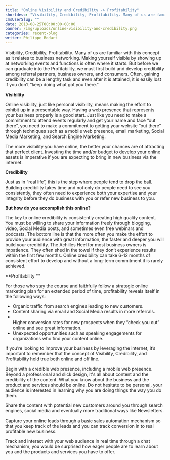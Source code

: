 ```yaml
---
title: "Online Visibility and Credibility -> Profitability"
shortdesc: "Visibility, Credibility, Profitability. Many of us are familiar with this concept as it relates to business networking. Making yourself visible by showing up at networking events and functions is often where it starts. But before we can graduate into the Profitability, we must first build and develop credibility among referral partners, business owners, and consumers. Often, gaining credibility can be a lengthy task and even after it is attained, it is easily lost if you don’t “keep doing what got you there.”"
cmsUserSlug: ""
date: 2013-08-25T00:00:00+08:00
banner: /img/uploads/online-visibility-and-credibility.png
categories: recent-blog
writer: Philippe Bodart
---
```


Visibility, Credibility, Profitability. Many of us are familiar with this concept as it relates to business networking. Making yourself visible by showing up at networking events and functions is often where it starts. But before we can graduate into the Profitability, we must first build and develop credibility among referral partners, business owners, and consumers. Often, gaining credibility can be a lengthy task and even after it is attained, it is easily lost if you don’t “keep doing what got you there.”

**Visibility**

Online visibility, just like personal visibility, means making the effort to exhibit up in a presentable way. Having a web presence that represents your business properly is a good start. Just like you need to make a commitment to attend events regularly and get your name and face “out there”, you need to make a commitment to getting your website “out there” through techniques such as a mobile web presence, email marketing, Social Media Marketing, and Search Engine Marketing.

The more visibility you have online, the better your chances are of attracting that perfect client. Investing the time and/or budget to develop your online assets is imperative if you are expecting to bring in new business via the internet.
 
**Credibility**

Just as in “real life”, this is the step where people tend to drop the ball. Building credibility takes time and not only do people need to see you consistently, they often need to experience both your expertise and your integrity before they do business with you or refer new business to you.

**But how do you accomplish this online?**

The key to online credibility is consistently creating high quality content. You must be willing to share your information freely through blogging, video, Social Media posts, and sometimes even free webinars and podcasts. The bottom line is that the more often you make the effort to provide your audience with great information, the faster and deeper you will build your credibility. The Achilles Heel for most business owners is impatience. They often shed in the towel if they don’t experience results within the first few months. Online credibility can take 6-12 months of consistent effort to develop and without a long-term commitment it is rarely achieved.

**Profitability **

For those who stay the course and faithfully follow a strategic online marketing plan for an extended period of time, profitability reveals itself in the following ways: 
<ul class="circle-list"><li>Organic traffic from search engines leading to new customers.</li><li>Content sharing via email and Social Media results in more referrals.<li></li>Higher conversion rates for new prospects when they “check you out” online and see great information.</li><li>Unexpected opportunities such as speaking engagements for organizations who find your content online.</li></ul>

If you’re looking to improve your business by leveraging the internet, it’s important to remember that the concept of Visibility, Credibility, and Profitability hold true both online and off line.

Begin with a credible web presence, including a mobile web presence. Beyond a professional and slick design, it's all about content and the credibility of the content. What you know about the business and the product and services should be online. Do not hesitate to be personal, your audience is interested in learning why you are doing things the way you do them.

Share the content with potential new customers around you through search engines, social media and eventually more traditional ways like Newsletters.

Capture your online leads through a basic sales automation mechanism so that you keep track of the leads and you can track conversion in to real profitable new business.

Track and interact with your web audience in real time through a chat mechanism, you would be surprised how eager people are to learn about you and the products and services you have to offer.
